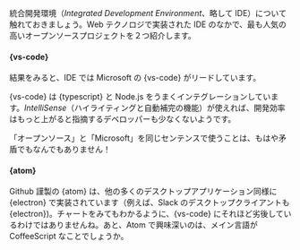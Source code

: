 統合開発環境（_Integrated Development Environment_、略して IDE）について触れておきましょう。Web テクノロジで実装された IDE のなかで、最も人気の高いオープンソースプロジェクトを２つ紹介します。

#### {vs-code}

結果をみると、IDE では Microsoft の {vs-code} がリードしています。

{vs-code} は {typescript} と Node.js をうまくインテグレーションしています。_IntelliSense_（ハイライティングと自動補完の機能）が使えれば、開発効率はもっと上がると指摘するデベロッパーも少なくないようです。

「オープンソース」と「Microsoft」を同じセンテンスで使うことは、もはや矛盾でもなんでもありません！

#### {atom}

Github 謹製の {atom} は、他の多くのデスクトップアプリケーション同様に {electron} で実装されています（例えば、Slack のデスクトップクライアントも {electron})。チャートをみてもわかるように、{vs-code} にそれほど劣後しているわけではありませんね。あと、Atom で興味深いのは、メイン言語が CoffeeScript なことでしょうか。
